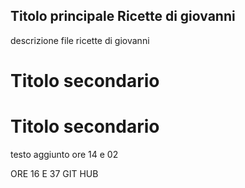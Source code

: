## Titolo principale Ricette di giovanni
descrizione file ricette di giovanni
# Titolo secondario

# Titolo secondario
testo aggiunto ore 14 e 02



ORE 16 E 37 GIT HUB



